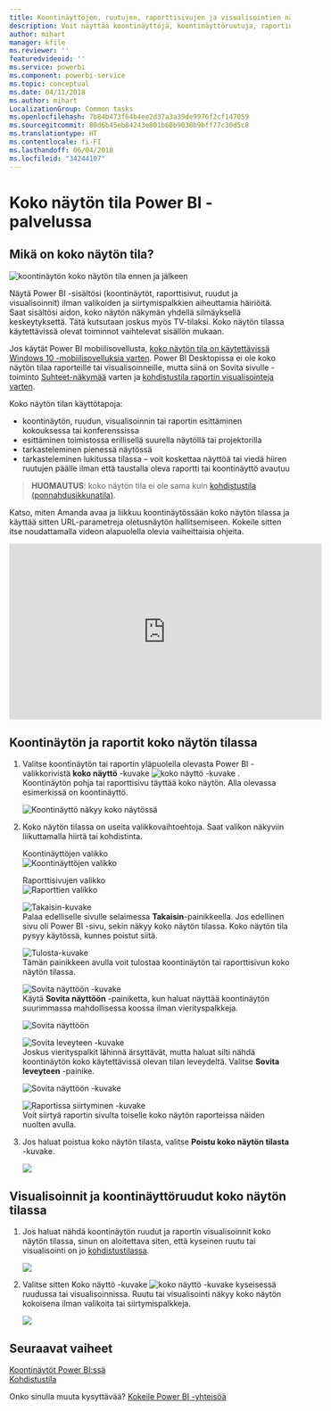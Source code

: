 ```yaml
---
title: Koontinäyttöjen, ruutujen, raporttisivujen ja visualisointien näyttäminen koko näytön tilassa
description: Voit näyttää koontinäyttöjä, koontinäyttöruutuja, raportin visualisointeja ja raporttisivuja koko näytön tilassa, jota kutsutaan myös *TV-tilaksi*.
author: mihart
manager: kfile
ms.reviewer: ''
featuredvideoid: ''
ms.service: powerbi
ms.component: powerbi-service
ms.topic: conceptual
ms.date: 04/11/2018
ms.author: mihart
LocalizationGroup: Common tasks
ms.openlocfilehash: 7b84b473f64b4ee2d37a3a39de9976f2cf147059
ms.sourcegitcommit: 80d6b45eb84243e801b60b9038b9bff77c30d5c8
ms.translationtype: HT
ms.contentlocale: fi-FI
ms.lasthandoff: 06/04/2018
ms.locfileid: "34244107"
---
```

# <a name="full-screen-mode-in-power-bi-service"></a>Koko näytön tila Power BI -palvelussa
## <a name="what-is-full-screen-mode"></a>Mikä on koko näytön tila?
![koontinäytön koko näytön tila ennen ja jälkeen](media/service-fullscreen-mode/power-bi-full-screen-comparison.png)

Näytä Power BI -sisältösi (koontinäytöt, raporttisivut, ruudut ja visualisoinnit) ilman valikoiden ja siirtymispalkkien aiheuttamia häiriöitä.  Saat sisältösi aidon, koko näytön näkymän yhdellä silmäyksellä keskeytyksettä. Tätä kutsutaan joskus myös TV-tilaksi. Koko näytön tilassa käytettävissä olevat toiminnot vaihtelevat sisällön mukaan. 

Jos käytät Power BI mobiilisovellusta, [koko näytön tila on käytettävissä Windows 10 -mobiilisovelluksia varten](mobile-windows-10-app-presentation-mode.md). Power BI Desktopissa ei ole koko näytön tilaa raporteille tai visualisoinneille, mutta siinä on Sovita sivulle -toiminto [Suhteet-näkymää](desktop-report-view.md) varten ja [kohdistustila raportin visualisointeja varten](service-focus-mode.md).

 

Koko näytön tilan käyttötapoja:

* koontinäytön, ruudun, visualisoinnin tai raportin esittäminen kokouksessa tai konferenssissa
* esittäminen toimistossa erillisellä suurella näytöllä tai projektorilla
* tarkasteleminen pienessä näytössä
* tarkasteleminen lukitussa tilassa – voit koskettaa näyttöä tai viedä hiiren ruutujen päälle ilman että taustalla oleva raportti tai koontinäyttö avautuu

> **HUOMAUTUS**: koko näytön tila ei ole sama kuin [kohdistustila (ponnahdusikkunatila)](service-focus-mode.md).
> 
> 

Katso, miten Amanda avaa ja liikkuu koontinäytössään koko näytön tilassa ja käyttää sitten URL-parametreja oletusnäytön hallitsemiseen. Kokeile sitten itse noudattamalla videon alapuolella olevia vaiheittaisia ohjeita.

<iframe width="560" height="315" src="https://www.youtube.com/embed/c31gZkyvC54" frameborder="0" allowfullscreen></iframe>

## <a name="dashboards-and-report-pages-in-full-screen-mode"></a>Koontinäytön ja raportit koko näytön tilassa
1. Valitse koontinäytön tai raportin yläpuolella olevasta Power BI -valikkorivistä **koko näyttö** -kuvake ![koko näyttö -kuvake ](media/service-fullscreen-mode/power-bi-full-screen-icon.png) . Koontinäytön pohja tai raporttisivu täyttää koko näytön. Alla olevassa esimerkissä on koontinäyttö.
   
      ![Koontinäyttö näkyy koko näytössä](media/service-fullscreen-mode/power-bi-dash-full-screen.png)
2. Koko näytön tilassa on useita valikkovaihtoehtoja.  Saat valikon näkyviin liikuttamalla hiirtä tai kohdistinta. 
   
     Koontinäyttöjen valikko    
     ![Koontinäyttöjen valikko](media/service-fullscreen-mode/power-bi-full-screen-menu-dashboard.png)    
   
     Raporttisivujen valikko    
    ![Raporttien valikko](media/service-fullscreen-mode/power-bi-report-menu.png)    
   
    ![Takaisin-kuvake](media/service-fullscreen-mode/power-bi-back-icon.png)    
    Palaa edelliselle sivulle selaimessa **Takaisin**-painikkeella. Jos edellinen sivu oli Power BI -sivu, sekin näkyy koko näytön tilassa.  Koko näytön tila pysyy käytössä, kunnes poistut siitä.
   
    ![Tulosta-kuvake](media/service-fullscreen-mode/power-bi-print-icon.png)    
    Tämän painikkeen avulla voit tulostaa koontinäytön tai raporttisivun koko näytön tilassa. 
   
    ![Sovita näyttöön -kuvake](media/service-fullscreen-mode/power-bi-fit-to-width.png)    
    Käytä **Sovita näyttöön** -painiketta, kun haluat näyttää koontinäytön suurimmassa mahdollisessa koossa ilman vierityspalkkeja.     
   
    ![Sovita näyttöön](media/service-fullscreen-mode/power-bi-fit-screen.png)
   
    ![Sovita leveyteen -kuvake](media/service-fullscreen-mode/power-bi-fit-width.png)       
    Joskus vierityspalkit lähinnä ärsyttävät, mutta haluat silti nähdä koontinäytön koko käytettävissä olevan tilan leveydeltä. Valitse **Sovita leveyteen** -painike.    
   
    ![Sovita näyttöön -kuvake](media/service-fullscreen-mode/power-bi-fit-to-width-new.png)
   
    ![Raportissa siirtyminen -kuvake](media/service-fullscreen-mode/power-bi-report-nav2.png)       
    Voit siirtyä raportin sivulta toiselle koko näytön raporteissa näiden nuolten avulla.    
3. Jos haluat poistua koko näytön tilasta, valitse **Poistu koko näytön tilasta** -kuvake.
   
      ![](media/service-fullscreen-mode/exit-fullscreen-new.png)

## <a name="visualizations-and-dashboard-tiles-in-full-screen-mode"></a>Visualisoinnit ja koontinäyttöruudut koko näytön tilassa
1. Jos haluat nähdä koontinäytön ruudut ja raportin visualisoinnit koko näytön tilassa, sinun on aloitettava siten, että kyseinen ruutu tai visualisointi on jo [kohdistustilassa](service-focus-mode.md). 
   
    ![](media/service-fullscreen-mode/power-bi-focus3.png)
2. Valitse sitten Koko näyttö -kuvake ![koko näyttö -kuvake](media/service-fullscreen-mode/power-bi-full-screen-icon.png)  kyseisessä ruudussa tai visualisoinnissa. Ruutu tai visualisointi näkyy koko näytön kokoisena ilman valikoita tai siirtymispalkkeja.
   
    ![](media/service-fullscreen-mode/power-bi-fullscreen.png)

## <a name="next-steps"></a>Seuraavat vaiheet
[Koontinäytöt Power BI:ssä](service-dashboards.md)  
[Kohdistustila](service-focus-mode.md)    

Onko sinulla muuta kysyttävää? [Kokeile Power BI -yhteisöä](http://community.powerbi.com/)

